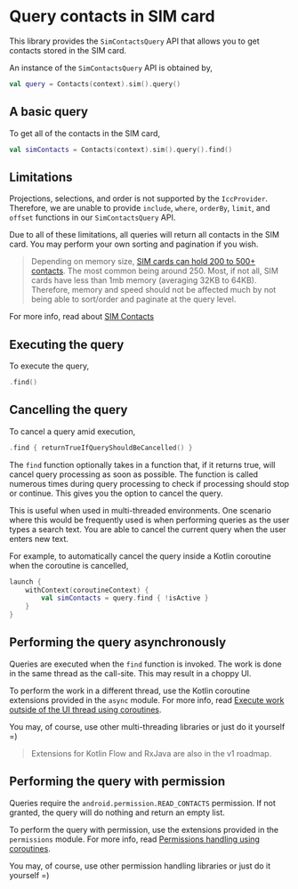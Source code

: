 # Query contacts in SIM card

This library provides the `SimContactsQuery` API that allows you to get contacts stored in the SIM
card.

An instance of the `SimContactsQuery` API is obtained by,

```kotlin
val query = Contacts(context).sim().query()
```

## A basic query

To get all of the contacts in the SIM card,

```kotlin
val simContacts = Contacts(context).sim().query().find()
```

## Limitations

Projections, selections, and order is not supported by the `IccProvider`. Therefore, we are unable
to provide `include`, `where`, `orderBy`, `limit`, and `offset` functions in our `SimContactsQuery`
API.

Due to all of these limitations, all queries will return all contacts in the SIM card. You may 
perform your own sorting and pagination if you wish.

> Depending on memory size,
> [SIM cards can hold 200 to 500+ contacts](https://www.quora.com/How-many-contacts-can-I-save-on-my-SIM-card).
> The most common being around 250. Most, if not all, SIM cards have less than 1mb memory (averaging
> 32KB to 64KB). Therefore, memory and speed should not be affected much by not being able to
> sort/order and paginate at the query level. 

For more info, read about [SIM Contacts](./about-sim-contacts.md)

## Executing the query

To execute the query,

```kotlin
.find()
```

## Cancelling the query

To cancel a query amid execution,

```kotlin
.find { returnTrueIfQueryShouldBeCancelled() }
```

The `find` function optionally takes in a function that, if it returns true, will cancel query
processing as soon as possible. The function is called numerous times during query processing to
check if processing should stop or continue. This gives you the option to cancel the query.

This is useful when used in multi-threaded environments. One scenario where this would be frequently
used is when performing queries as the user types a search text. You are able to cancel the current
query when the user enters new text.

For example, to automatically cancel the query inside a Kotlin coroutine when the coroutine is cancelled,

```kotlin
launch {
    withContext(coroutineContext) {
        val simContacts = query.find { !isActive }
    }
}
```

## Performing the query asynchronously

Queries are executed when the `find` function is invoked. The work is done in the same thread as
the call-site. This may result in a choppy UI.

To perform the work in a different thread, use the Kotlin coroutine extensions provided in the `async` module.
For more info, read [Execute work outside of the UI thread using coroutines](./../async/async-execution-coroutines.md).

You may, of course, use other multi-threading libraries or just do it yourself =)

> Extensions for Kotlin Flow and RxJava are also in the v1 roadmap.

## Performing the query with permission

Queries require the `android.permission.READ_CONTACTS` permission. If not granted, the query will 
do nothing and return an empty list.

To perform the query with permission, use the extensions provided in the `permissions` module.
For more info, read [Permissions handling using coroutines](./../permissions/permissions-handling-coroutines.md).

You may, of course, use other permission handling libraries or just do it yourself =)